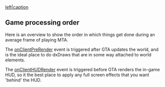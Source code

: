 [left|caption](/docs/File:Mta_game_proccess.png.md "wikilink")

Game processing order
---------------------

Here is an overview to show the order in which things get done during an average frame of playing MTA.

The [onClientPreRender](/docs/onClientPreRender.md "wikilink") event is triggered after GTA updates the world, and is the ideal place to do dxDraws that are in some way attached to world elements.

The [onClientHUDRender](/docs/onClientHUDRender.md "wikilink") event is triggered before GTA renders the in-game HUD, so it the best place to apply any full screen effects that you want 'behind' the HUD.
